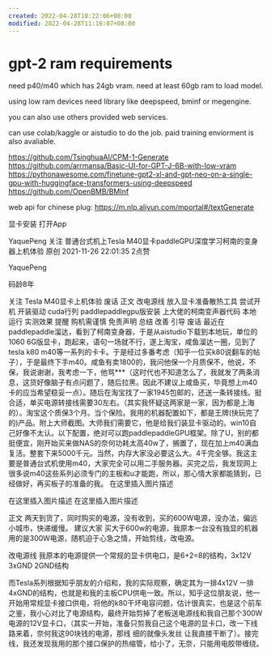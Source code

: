 ```yaml
---
created: 2022-04-28T10:22:06+08:00
modified: 2022-04-28T11:16:07+08:00
---
```


# gpt-2 ram requirements

need p40/m40 which has 24gb vram. need at least 60gb ram to load model.

using low ram devices need library like deepspeed, bminf or megengine.

you can also use others provided web services.

can use colab/kaggle or aistudio to do the job. paid training enviorment is also avaliable.

https://github.com/TsinghuaAI/CPM-1-Generate
https://github.com/arrmansa/Basic-UI-for-GPT-J-6B-with-low-vram
https://pythonawesome.com/finetune-gpt2-xl-and-gpt-neo-on-a-single-gpu-with-huggingface-transformers-using-deepspeed
https://github.com/OpenBMB/BMInf

web api for chinese plug:
https://m.nlp.aliyun.com/mportal#/textGenerate

显卡安装
打开App



YaquePeng
关注
普通台式机上Tesla M40显卡paddleGPU深度学习柯南的变身器上机体验 原创
2021-11-26 22:01:35
 2点赞
 
YaquePeng  

码龄8年

关注
Tesla M40显卡上机体验
废话
正文
改电源线
放入显卡准备散热工具
尝试开机
开装驱动
cuda行列
paddlepaddlegpu版安装
上大佬的柯南变声器代码
本地运行
实测效果
提醒
购机需谨慎
免责声明
总结
改善
引导
废话
最近在paddlepaddle溜达，看到了柯南变身器，于是从aistudio下载到本地玩，单位的1060 6G版显卡，跑起来，语句一场就不行，遂上淘宝，咸鱼溜达一圈，见到了tesla k80 m40等一系列的卡卡。于是经过多番考虑（知乎一位买k80说翻车的帖子），于是最终下手m40。咸鱼有卖1800的，我问他保一个月质保不，他说，不保，我说谢谢，我考虑一下，他骂***（这时代也不知道怎么了，我就发了两条消息，这货好像脑子有点问题了，随后拉黑。因此不建议上咸鱼买，毕竟想上m40卡的应当希望稳妥一点）。随后在淘宝找了一家1945包邮的，还送一条转接线。挺合适，单买电源转接线需要30左右。（其实我怀疑这两家是一家，因为都是上海的）。淘宝这个质保3个月。当个保险。我用的机器配置如下，都是王牌(快玩完了的)产品。附上大师截图。大师我们需要它，他是给我们装显卡驱动的。win10自己好像不太认。以下配置，绝对可以跑paddlepaddleGPU框架。除了U，别的都挺便宜，刚开始买来做NAS的奈何功耗太高40w了，搁置了，现在加上m40满血复活。整套下来5000千元。当然，内存大家没必要这么大。4千完全够。我这主要是普通台式机使用m40，大家完全可以用二手服务器。买完之后，我发现网上很多说m40这些系列必须专门的主板和u才能跑，所以，那心情大家都能猜到，已经做好，再买板子的准备的我。
在这里插入图片描述

在这里插入图片描述
在这里插入图片描述

正文
两天到货了，同时购买的电源，没有收到，买的600W电源，没办法，偏远小城市，快递缓慢。
建议大家 买大于600w的电源，我原本一台没有独显的机器用的是300W电源，随机迫于心急之情，开始剪线，改电源。

改电源线
我原本的电源提供一个常规的显卡供电口，是6+2=8的结构，3x12V 3xGND 2GND结构

而Tesla系列根据知乎朋友的介绍和，我的实际观察，确定其为一排4x12V 一排4xGND的结构，也就是和我的主板CPU供电一致。所以，知乎这位朋友说，他一开始用常规显卡接口供电，将他的k80干坏电容问题，估计很真实，也是这个前车之鉴，我小心对比了电源结构，最终开始剪掉了老板送电源线和我自己那个300W电源的12V显卡口，（其实一开始，准备只剪我自己这个电源的显卡口，改一下线路来着，奈何我这90块钱的电源，那线 细的就像头发丝 让我直接干断了）。接完线，我还发现我用的那个接口保护的热缩管，给小了，无奈，只能用电胶带缠绕。
